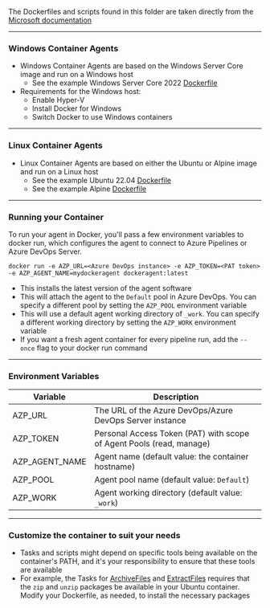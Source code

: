 The Dockerfiles and scripts found in this folder are taken directly from the [Microsoft documentation](https://learn.microsoft.com/en-us/azure/devops/pipelines/agents/docker?view=azure-devops)

---

### Windows Container Agents
- Windows Container Agents are based on the Windows Server Core image and run on a Windows host
  - See the example Windows Server Core 2022 [Dockerfile](/self-hosted-agents-docker/windows/Dockerfile)
- Requirements for the Windows host:
  - Enable Hyper-V
  - Install Docker for Windows
  - Switch Docker to use Windows containers

---

### Linux Container Agents
- Linux Container Agents are based on either the Ubuntu or Alpine image and run on a Linux host
  - See the example Ubuntu 22.04 [Dockerfile](/self-hosted-agents-docker/linux/Dockerfile-ubuntu-2204)
  - See the example Alpine [Dockerfile](/self-hosted-agents-docker/linux/Dockerfile-alpine)

---

### Running your Container
To run your agent in Docker, you'll pass a few environment variables to docker run, which configures the agent to connect to Azure Pipelines or Azure DevOps Server.
```
docker run -e AZP_URL=<Azure DevOps instance> -e AZP_TOKEN=<PAT token> -e AZP_AGENT_NAME=mydockeragent dockeragent:latest
```
  - This installs the latest version of the agent software
  - This will attach the agent to the `Default` pool in Azure DevOps. You can specify a different pool by setting the `AZP_POOL` environment variable
  - This will use a default agent working directory of `_work`. You can specify a different working directory by setting the `AZP_WORK` environment variable
  - If you want a fresh agent container for every pipeline run, add the `--once` flag to your docker run command

---

### Environment Variables
| Variable | Description |
| -------- | ----------- |
| AZP_URL	| The URL of the Azure DevOps/Azure DevOps Server instance |
| AZP_TOKEN	| Personal Access Token (PAT) with scope of Agent Pools (read, manage) |
| AZP_AGENT_NAME | Agent name (default value: the container hostname) |
| AZP_POOL | Agent pool name (default value: `Default`) |
| AZP_WORK | Agent working directory (default value: `_work`) |

---

### Customize the container to suit your needs
- Tasks and scripts might depend on specific tools being available on the container's PATH, and it's your responsibility to ensure that these tools are available
- For example, the Tasks for [ArchiveFiles](https://github.com/microsoft/azure-pipelines-tasks/tree/master/Tasks/ArchiveFilesV2) and [ExtractFiles](https://github.com/microsoft/azure-pipelines-tasks/tree/master/Tasks/ExtractFilesV1) requires that the `zip` and `unzip` packages be available in your Ubuntu container.  Modify your Dockerfile, as needed, to install the necessary packages
